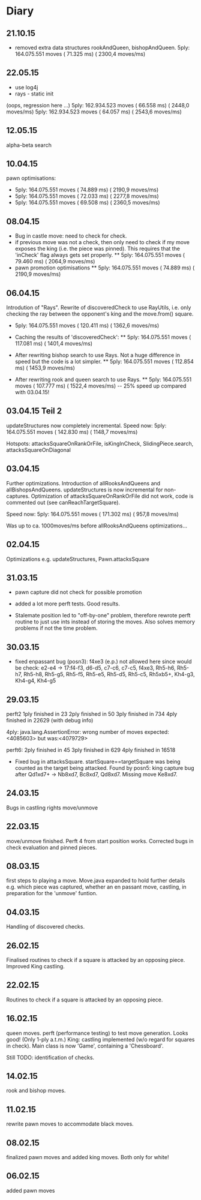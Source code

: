 # Diary #

## 21.10.15
* removed extra data structures rookAndQueen, bishopAndQueen.
5ply:  164.075.551 moves (   71.325 ms) ( 2300,4 moves/ms)

## 22.05.15

* use log4j
* rays - static init

(oops, regression here ...)
5ply:  162.934.523 moves (   66.558 ms) ( 2448,0 moves/ms)
5ply:  162.934.523 moves (   64.057 ms) ( 2543,6 moves/ms)

## 12.05.15
alpha-beta search


## 10.04.15
pawn optimisations:
* 5ply:  164.075.551 moves (   74.889 ms) ( 2190,9 moves/ms)
* 5ply:  164.075.551 moves (   72.033 ms) ( 2277,8 moves/ms)
* 5ply:  164.075.551 moves (   69.508 ms) ( 2360,5 moves/ms)

## 08.04.15
* Bug in castle move: need to check for check.
* if previous move was not a check, then only need to check if my move exposes the king (i.e. the piece was pinned).
This requires that the 'inCheck' flag always gets set properly.
** 5ply:  164.075.551 moves (   79.460 ms) ( 2064,9 moves/ms)
* pawn promotion optimisations
** 5ply:  164.075.551 moves (   74.889 ms) ( 2190,9 moves/ms)

## 06.04.15
Introdution of "Rays".
Rewrite of discoveredCheck to use RayUtils, i.e. only checking the ray between the opponent's king and the move.from() square.
* 5ply:  164.075.551 moves (  120.411 ms) ( 1362,6 moves/ms)

* Caching the results of 'discoveredCheck':
** 5ply:  164.075.551 moves (  117.081 ms) ( 1401,4 moves/ms)
* After rewriting bishop search to use Rays. Not a huge difference in speed but the code is a lot simpler.
** 5ply:  164.075.551 moves (  112.854 ms) ( 1453,9 moves/ms)
* After rewriting rook and queen search to use Rays.
** 5ply:  164.075.551 moves (  107.777 ms) ( 1522,4 moves/ms) -- 25% speed up compared with 03.04.15!

## 03.04.15 Teil 2
updateStructures now completely incremental.
Speed now:
5ply:  164.075.551 moves (   142.830 ms) (  1148,7 moves/ms)

Hotspots:
 attacksSquareOnRankOrFile, isKingInCheck, SlidingPiece.search, attacksSquareOnDiagonal

## 03.04.15
Further optimizations. Introduction of allRooksAndQueens and allBishopsAndQueens.
updateStructures is now incremental for non-captures.
Optimization of attacksSquareOnRankOrFile did not work, code is commented out (see canReachTargetSquare).

Speed now:
5ply:  164.075.551 moves (   171.302 ms) (   957,8 moves/ms)

Was up to ca. 1000moves/ms before allRooksAndQueens optimizations...

## 02.04.15
Optimizations e.g. updateStructures, Pawn.attacksSquare

## 31.03.15

* pawn capture did not check for possible promotion
* added a lot more perft tests. Good results.

* Stalemate position led to "off-by-one" problem, therefore rewrote perft routine
to just use ints instead of storing the moves. Also solves memory problems if not the time problem.


## 30.03.15
* fixed enpassant bug (posn3):
 f4xe3 (e.p.) not allowed here since would be check: e2-e4 -> 17:f4-f3, d6-d5, c7-c6, c7-c5, f4xe3, Rh5-h6, Rh5-h7, Rh5-h8, Rh5-g5, Rh5-f5, Rh5-e5, Rh5-d5, Rh5-c5, Rh5xb5+, Kh4-g3, Kh4-g4, Kh4-g5


## 29.03.15
perft2
1ply finished in 23
2ply finished in 50
3ply finished in 734
4ply finished in 22629 (with debug info)

  4ply: java.lang.AssertionError: wrong number of moves expected:<4085603> but was:<4079729>

perft6:
2ply finished in 45
3ply finished in 629
4ply finished in 16518

* Fixed bug in attacksSquare.  startSquare==targetSquare was being counted as the target being attacked.
  Found by posn5: king capture bug after Qd1xd7+ -> Nb8xd7, Bc8xd7, Qd8xd7. Missing move Ke8xd7.

## 24.03.15
Bugs in castling rights move/unmove

## 22.03.15
move/unmove finished. Perft 4 from start position works. Corrected bugs in check evaluation and pinned pieces.

## 08.03.15
first steps to playing a move. Move.java expanded to hold further details e.g. which piece was captured,
whether an en passant move, castling, in preparation for the 'unmove' funtion.

## 04.03.15 
Handling of discovered checks.

## 26.02.15 
Finalised routines to check if a square is attacked by an opposing piece.
Improved King castling.

## 22.02.15 
Routines to check if a square is attacked by an opposing piece.

## 16.02.15 
queen moves.
perft (performance testing) to test move generation. Looks good! (Only 1-ply a.t.m.)
King: castling implemented (w/o regard for squares in check).
Main class is now 'Game', containing a 'Chessboard'.

Still TODO: identification of checks. 

## 14.02.15 
rook and bishop moves.

## 11.02.15 
rewrite pawn moves to accommodate black moves.

## 08.02.15 
finalized pawn moves and added king moves.
Both only for white!

## 06.02.15
added pawn moves


